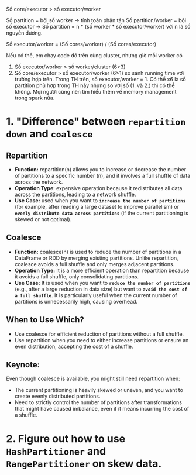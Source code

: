 Số core/executor > số executor/worker
 
Số partition = bội số worker -> tính toán phân tán
Số partition/worker = bội số executor
=> Số partition = n * (số worker * số executor/worker) với n là số nguyên dương.
 
Số executor/worker = (Số cores/worker) / (Số cores/executor)

Nếu có thể, em chạy code đó trên cùng cluster, nhưng giờ mỗi worker có
1. Số executor/worker > số worker/cluster (6>3)
2. Số core/executor > số executor/worker (6>1)
so sánh running time với trường hợp trên. Trong TH trên, số executor/worker = 1. Có thể x6 là số partition phù hợp trong TH này nhưng so với số (1. và 2.) thì có thể không.
Mọi người cũng nên tìm hiểu thêm về memory management trong spark nữa.
# 1. "Difference" between `repartition down` and `coalesce`
## Repartition
- **Function:** repartition(n) allows you to increase or decrease the number of partitions to a specific number (n), and it involves a full shuffle of data across the network.
- **Operation Type**: expensive operation because it redistributes all data across the partitions, leading to a network shuffle.
- **Use Case:** used when you want to **`increase the number of partitions`** (for example, after reading a large dataset to improve parallelism) or **`evenly distribute data across partitions`** (if the current partitioning is skewed or not optimal).
## Coalesce
- **Function:** coalesce(n) is used to reduce the number of partitions in a DataFrame or RDD by merging existing partitions. Unlike repartition, coalesce avoids a full shuffle and only merges adjacent partitions.
- **Operation Type:** It is a more efficient operation than repartition because it avoids a full shuffle, only consolidating partitions.
- **Use Case:** It is used when you want to **`reduce the number of partitions`** (e.g., after a large reduction in data size) but want to **`avoid the cost of a full shuffle`**. It is particularly useful when the current number of partitions is unnecessarily high, causing overhead.

## When to Use Which?
- Use coalesce for efficient reduction of partitions without a full shuffle.
- Use repartition when you need to either increase partitions or ensure an even distribution, accepting the cost of a shuffle.

## Keynote: 
Even though coalesce is available, you might still need repartition when:
- The current partitioning is heavily skewed or uneven, and you want to create evenly distributed partitions.
- Need to strictly control the number of partitions after transformations that might have caused imbalance, even if it means incurring the cost of a shuffle.

# 2. Figure out how to use `HashPartitioner` and `RangePartitioner` on skew data.






